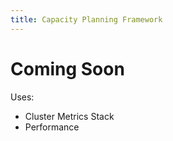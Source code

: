 ```yaml
---
title: Capacity Planning Framework
---
```


# Coming Soon

Uses: 
- Cluster Metrics Stack
- Performance